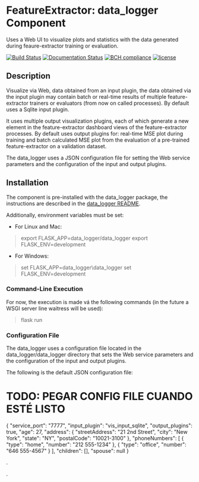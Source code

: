 # FeatureExtractor: data_logger Component

Uses a Web UI to visualize plots and statistics with the data generated during feaure-extractor training or evaluation.

[![Build Status](https://travis-ci.org/harveybc/data_logger.svg?branch=master)](https://travis-ci.org/harveybc/data_logger)
[![Documentation Status](https://readthedocs.org/projects/docs/badge/?version=latest)](https://harveybc-data_logger.readthedocs.io/en/latest/)
[![BCH compliance](https://bettercodehub.com/edge/badge/harveybc/data_logger?branch=master)](https://bettercodehub.com/)
[![license](https://img.shields.io/github/license/mashape/apistatus.svg?maxAge=2592000)](https://github.com/harveybc/data_logger/blob/master/LICENSE)

## Description

Visualize via Web, data obtained from an input plugin, the data obtained via the input plugin may contain batch or real-time results of multiple feature-extractor trainers or evaluators (from now on called processes).  By default uses a Sqlite input plugin.  

It uses multiple output visualization plugins, each of which generate a new element in the feature-extractor dashboard views of the feature-extractor processes.  By default uses output plugins for: real-time MSE plot during training and batch calculated MSE plot from the evaluation of a pre-trained feature-extractor on a validation dataset. 

The data_logger uses a JSON configuration file for setting the Web service parameters and the configuration of the input and output plugins.

## Installation

The component is pre-installed with the data_logger package, the instructions are described in the [data_logger README](../master/README.md).

Additionally, environment variables must be set:

* For Linux and Mac:

> export FLASK_APP=data_logger/data_logger
> export FLASK_ENV=development

* For Windows:

> set FLASK_APP=data_logger\\data_logger
> set FLASK_ENV=development

### Command-Line Execution

For now, the execution is made vá the following commands (in the future a WSGI server line waitress will be used):

> flask run

### Configuration File

The data_logger uses a configuration file located in the data_logger/data_logger directory that sets the Web service parameters and the configuration of the input and output plugins.

The following is the default JSON configuration file:


# TODO: PEGAR CONFIG FILE CUANDO ESTÉ LISTO
{
  "service_port": "7777",
  "input_plugin": "vis_input_sqlite",
  "output_plugins": true,
  "age": 27,
  "address": {
    "streetAddress": "21 2nd Street",
    "city": "New York",
    "state": "NY",
    "postalCode": "10021-3100"
  },
  "phoneNumbers": [
    {
      "type": "home",
      "number": "212 555-1234"
    },
    {
      "type": "office",
      "number": "646 555-4567"
    }
  ],
  "children": [],
  "spouse": null
}






.






.